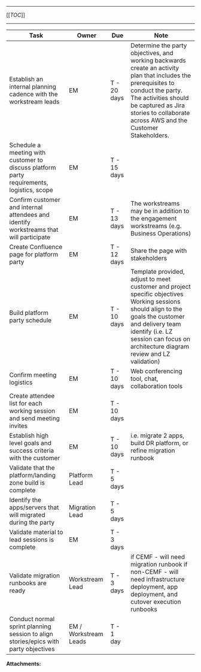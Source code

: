   

  

|    |    |    |    |
| --- | --- | --- | --- |

  

* * *

[[_TOC_]]

* * *

| Task | Owner | Due | Note |
| --- | --- | --- | --- |
| Establish an internal planning cadence with the workstream leads | EM | T - 20 days |   Determine the party objectives, and working backwards create an activity plan that includes the prerequisites to conduct the party. The activities should be captured as Jira stories to collaborate across AWS and the Customer Stakeholders.   |
| Schedule a meeting with customer to discuss platform party requirements, logistics, scope | EM | T - 15 days |     |
| Confirm customer and internal attendees and identify workstreams that will participate | EM | T - 13 days | The workstreams may be in addition to the engagement workstreams (e.g. Business Operations) |
| Create Confluence page for platform party | EM | T - 12 days | Share the page with stakeholders |
| Build platform party schedule | EM | T - 10 days | Template provided, adjust to meet customer and project specific objectives   Working sessions should align to the goals the customer and delivery team identify (i.e. LZ session can focus on architecture diagram review and LZ validation) |
| Confirm meeting logistics | EM | T - 10 days | Web conferencing tool, chat, collaboration tools |
| Create attendee list for each working session and send meeting invites | EM | T - 10 days |     |
| Establish high level goals and success criteria with the customer | EM | T - 10 days | i.e. migrate 2 apps, build DR platform, or refine migration runbook |
| Validate that the platform/landing zone build is complete | Platform Lead | T - 5 days |     |
| Identify the apps/servers that will migrated during the party | Migration Lead | T - 5 days |     |
| Validate material to lead sessions is complete | EM | T - 3 days |     |
| Validate migration runbooks are ready | Workstream Lead | T - 3 days | if CEMF - will need migration runbook   if non-CEMF - will need infrastructure deployment, app deployment, and cutover execution runbooks |
| Conduct normal sprint planning session to align stories/epics with party objectives | EM / Workstream Leads | T - 1 day |     |

 **Attachments:** 


